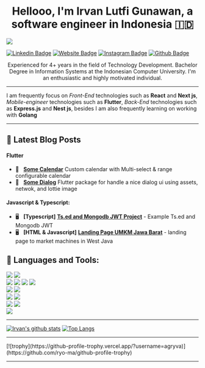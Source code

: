 <h1 align="center">
	Hellooo, I'm Irvan Lutfi Gunawan, a software engineer in Indonesia 🇮🇩
</h1>

![](https://komarev.com/ghpvc/?username=agryva)
<p align="center">
	
[![Linkedin Badge](https://img.shields.io/badge/-LinkedIn-0e76a8?style=flat-square&logo=Linkedin&logoColor=white)](https://www.linkedin.com/in/irvan-lutfi-gunawan-2488b8151)
[![Website Badge](https://img.shields.io/badge/Website-3b5998?style=flat-square&logo=google-chrome&logoColor=white)](http://irvanlg.id/)
[![Instagram Badge](https://img.shields.io/badge/-Instagram-e4405f?style=flat-square&logo=Instagram&logoColor=white)](https://www.instagram.com/irvanlg_/)
[![Github Badge](https://img.shields.io/badge/GitHub-100000?style=for-the-badge&logo=github&logoColor=white)](https://github.com/agryva)
</p>

<p align="center">
    Experienced for 4+ years in the field of Technology Development. Bachelor Degree in Information Systems at the Indonesian Computer University. I'm an enthusiastic and highly motivated individual.
	<hr/>
    I am frequently focus on <em>Front-End</em> technologies such as <b>React</b> and <b>Next js</b>, <em>Mobile-engineer</em> technologies such as <b>Flutter</b>, <em>Back-End</em> technologies such as <b>Express.js</b> and <b>Nest js</b>,  besides I am also frequently learning on working with <b>Golang</b>
<p>

<hr>

## 🚀 Latest Blog Posts

#### Flutter

* 📱 &nbsp; [**Some Calendar**](https://github.com/agryva/Some-Calendar) Custom calendar with Multi-select & range configurable calendar
* 📱 &nbsp; [**Some Dialog**](https://github.com/agryva/Somedialog) Flutter package for handle a nice dialog ui using assets, netwok, and lottie image

#### Javascript & Typescript:
* 🖥 &nbsp; **[Typescript]** [**Ts.ed and Mongodb JWT Project**](https://github.com/agryva/ts.ed-mongoose-passport-jwt-example) - Example Ts.ed and Mongodb JWT 
* 🖥 &nbsp; **[HTML & Javascript]** [**Landing Page UMKM Jawa Barat**](https://agryva.github.io/landing-page-umkm) - landing page to market machines in West Java

## **:wrench: Languages and Tools:**

<img src="https://img.shields.io/badge/-Python-3776AB?style=flat&logo=python&logoColor=white"> <img src="https://img.shields.io/badge/-flutter-0467D7?style=flat&logo=flutter&logoColor=white"> <br />
<img src="https://img.shields.io/badge/-HTML5-E34F26?style=flat&logo=html5&logoColor=white"> <img
    src="https://img.shields.io/badge/-CSS3-1572B6?style=flat&logo=css3&logoColor=white"> <img
    src="https://img.shields.io/badge/-Bootstrap-563D7C?style=flat&logo=bootstrap&logoColor=white"> <img
    src="https://img.shields.io/badge/-JavaScript-black?style=flat&logo=javascript&logoColor=eed718"> <br />
<img src="https://img.shields.io/badge/-Linux-black?style=flat&logo=Linux&logoColor=white"> <img
    src="https://img.shields.io/badge/-Android-black?style=flat&logo=android"> <br />
<img src="https://img.shields.io/badge/-SQLite-003B57?style=flat&logo=SQLite&logoColor=white"> <img
    src="https://img.shields.io/badge/-MariaDB-003545?style=flat&logo=MariaDB"> <br />
<img src="https://img.shields.io/badge/-Git-F05032?style=flat&logo=Git&logoColor=white"> <img
    src="https://img.shields.io/badge/-Terminal-black?style=flat&logo=GNU%20Bash&logoColor=white"> <br /><img
    src="https://img.shields.io/badge/-Markdown-000000?style=flat&logo=Markdown"> <br />

<hr />

[![Irvan's github stats](https://github-readme-stats.vercel.app/api?username=agryva&theme=material-palenight&count_private=true&hide=contribs)](https://github.com/anuraghazra/github-readme-stats)
[![Top Langs](https://github-readme-stats.vercel.app/api/top-langs/?username=agryva&theme=material-palenight&hide=Jupyter&layout=compact)](https://github.com/anuraghazra/github-readme-stats)
</div>

<hr />
[![trophy](https://github-profile-trophy.vercel.app/?username=agryva)](https://github.com/ryo-ma/github-profile-trophy)
<hr />
